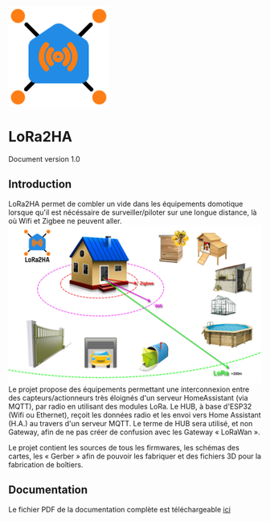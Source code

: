![](https://raw.githubusercontent.com/PM04290/LoRa2HA/refs/heads/main/res/LoRa2HA-logo-200x200.png)
# LoRa2HA

Document version 1.0

## Introduction
LoRa2HA permet de combler un vide dans les équipements domotique lorsque qu'il est nécéssaire de surveiller/piloter sur une longue distance, là où Wifi et Zigbee ne peuvent aller.
![](https://raw.githubusercontent.com/PM04290/LoRa2HA/refs/heads/main/res/LoRa2HA-visual.jpg)
Le projet propose des équipements permettant une interconnexion entre des capteurs/actionneurs très éloignés d'un serveur HomeAssistant (via MQTT), par radio en utilisant des modules LoRa.
Le HUB, à base d'ESP32 (Wifi ou Ethernet), reçoit les données radio et les envoi vers Home Assistant (H.A.) au travers d'un serveur MQTT. Le terme de HUB sera utilisé, et non Gateway, afin de ne pas créer de confusion avec les Gateway « LoRaWan ».

Le projet contient les sources de tous les firmwares, les schémas des cartes, les « Gerber » afin de pouvoir les fabriquer et des fichiers 3D pour la fabrication de boîtiers.

## Documentation

Le fichier PDF de la documentation complète est téléchargeable [ici](https://raw.githubusercontent.com/PM04290/LoRa2HA/main/doc/LoRa2HA-readme-10.pdf)
